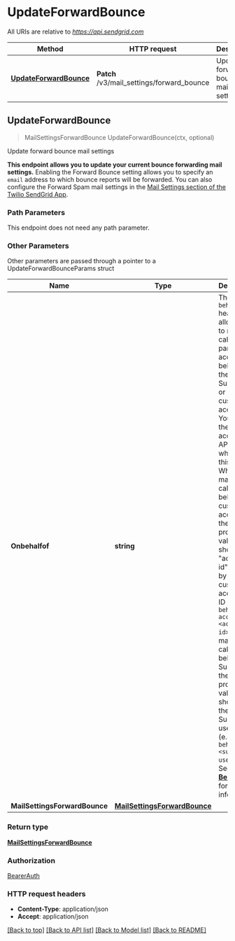 # UpdateForwardBounce

All URIs are relative to *https://api.sendgrid.com*

Method | HTTP request | Description
------------- | ------------- | -------------
[**UpdateForwardBounce**](UpdateForwardBounce.md#UpdateForwardBounce) | **Patch** /v3/mail_settings/forward_bounce | Update forward bounce mail settings



## UpdateForwardBounce

> MailSettingsForwardBounce UpdateForwardBounce(ctx, optional)

Update forward bounce mail settings

**This endpoint allows you to update your current bounce forwarding mail settings.**  Enabling the Forward Bounce setting allows you to specify an `email` address to which bounce reports will be forwarded.  You can also configure the Forward Spam mail settings in the [Mail Settings section of the Twilio SendGrid App](https://app.sendgrid.com/settings/mail_settings).

### Path Parameters

This endpoint does not need any path parameter.

### Other Parameters

Other parameters are passed through a pointer to a UpdateForwardBounceParams struct


Name | Type | Description
------------- | ------------- | -------------
**Onbehalfof** | **string** | The `on-behalf-of` header allows you to make API calls from a parent account on behalf of the parent's Subusers or customer accounts. You will use the parent account's API key when using this header. When making a call on behalf of a customer account, the property value should be \"account-id\" followed by the customer account's ID (e.g., `on-behalf-of: account-id <account-id>`). When making a call on behalf of a Subuser, the property value should be the Subuser's username (e.g., `on-behalf-of: <subuser-username>`). See [**On Behalf Of**](https://docs.sendgrid.com/api-reference/how-to-use-the-sendgrid-v3-api/on-behalf-of) for more information.
**MailSettingsForwardBounce** | [**MailSettingsForwardBounce**](MailSettingsForwardBounce.md) | 

### Return type

[**MailSettingsForwardBounce**](MailSettingsForwardBounce.md)

### Authorization

[BearerAuth](../README.md#BearerAuth)

### HTTP request headers

- **Content-Type**: application/json
- **Accept**: application/json

[[Back to top]](#) [[Back to API list]](../README.md#documentation-for-api-endpoints)
[[Back to Model list]](../README.md#documentation-for-models)
[[Back to README]](../README.md)

